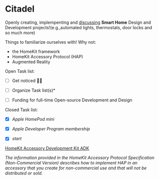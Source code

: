 # Citadel

Openly creating, implempenting and [discussing](https://github.com/ModestGoblin/Citadel/discussions) **Smart Home** Design and Development projects!(e.g.,automated lights, thermostats, door locks and so much more) 

Things to familiarize ourselves with! Why not:
- the HomeKit framework
- HomeKit Accessory Protocol (HAP)
- Augmented Reality 



Open Task list:
- [ ] Get noticed 🧘‍♀️
- [ ] Organize Task list(s)*
- [ ] Funding for full-time Open-source Development and Design






Closed Task list:

<!-- - [x] **--> 
- [x] *Apple HomePod mini*
- [x] *Apple Developer Program membership*
- [x] *start*
















<!--\Community Donation link?--> 


[HomeKit Accessory Development Kit ADK](https://github.com/ModestGoblin/HomeKitADK)

*The information provided in the HomeKit Accessory Protocol Specification (Non-Commercial Version) describes how to implement HAP in an accessory that you create for non-commercial use and that will not be distributed or sold.*
